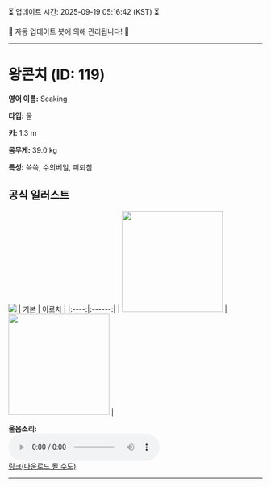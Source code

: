 
⏳ 업데이트 시간: 2025-09-19 05:16:42 (KST) ⏳

🤖 자동 업데이트 봇에 의해 관리됩니다! 🤖

---

# 왕콘치 (ID: 119)
**영어 이름:** Seaking

**타입:** 물

**키:** 1.3 m

**몸무게:** 39.0 kg

**특성:** 쓱쓱, 수의베일, 피뢰침

## 공식 일러스트
![](https://raw.githubusercontent.com/PokeAPI/sprites/master/sprites/pokemon/other/official-artwork/119.png)
| 기본 | 이로치 |
|:----:|:------:|
| <img src="http://play.pokemonshowdown.com/sprites/ani/seaking.gif" width="200"> | <img src="http://play.pokemonshowdown.com/sprites/ani-shiny/seaking.gif" width="200"> |

**울음소리:**<br><audio controls src="https://raw.githubusercontent.com/PokeAPI/cries/main/cries/pokemon/latest/119.ogg"></audio><br> [링크(다운로드 될 수도)](https://raw.githubusercontent.com/PokeAPI/cries/main/cries/pokemon/latest/119.ogg)


---
